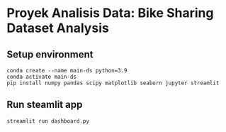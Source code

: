 # Proyek Analisis Data: Bike Sharing Dataset Analysis

## Setup environment
```
conda create --name main-ds python=3.9
conda activate main-ds
pip install numpy pandas scipy matplotlib seaborn jupyter streamlit
```

## Run steamlit app
```
streamlit run dashboard.py
```
